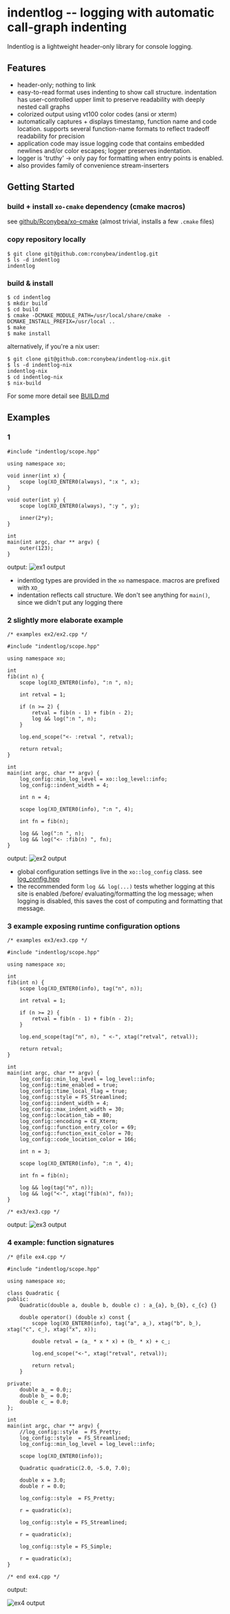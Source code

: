 # indentlog -- logging with automatic call-graph indenting

Indentlog is a lightweight header-only library for console logging.

## Features

- header-only;  nothing to link
- easy-to-read format uses indenting to show call structure.
  indentation has user-controlled upper limit to preserve readability with
  deeply nested call graphs
- colorized output using vt100 color codes (ansi or xterm)
- automatically captures + displays timestamp, function name and code location.
  supports several function-name formats to reflect tradeoff readability for precision
- application code may issue logging code that contains embedded newlines and/or color escapes;
  logger preserves indentation.
- logger is 'truthy' -> only pay for formatting when entry points is enabled.
- also provides family of convenience stream-inserters

## Getting Started

### build + install `xo-cmake` dependency (cmake macros)

see [github/Rconybea/xo-cmake](https://github.com/Rconybea/xo-cmake)
(almost trivial,  installs a few `.cmake` files)

### copy repository locally

```
$ git clone git@github.com:rconybea/indentlog.git
$ ls -d indentlog
indentlog
```

### build & install

```
$ cd indentlog
$ mkdir build
$ cd build
$ cmake -DCMAKE_MODULE_PATH=/usr/local/share/cmake  -DCMAKE_INSTALL_PREFIX=/usr/local ..
$ make
$ make install
```

alternatively, if you're a nix user:
```
$ git clone git@github.com:rconybea/indentlog-nix.git
$ ls -d indentlog-nix
indentlog-nix
$ cd indentlog-nix
$ nix-build
```

For some more detail see [BUILD.md](BUILD.md)

## Examples

### 1

```
#include "indentlog/scope.hpp"

using namespace xo;

void inner(int x) {
    scope log(XO_ENTER0(always), ":x ", x);
}

void outer(int y) {
    scope log(XO_ENTER0(always), ":y ", y);

    inner(2*y);
}

int
main(int argc, char ** argv) {
    outer(123);
}
```

output:
![ex1 output](img/ex1.png)

- indentlog types are provided in the `xo` namespace.
  macros are prefixed with `XO_`
- indentation reflects call structure. We don't see anything for `main()`,
  since we didn't put any logging there

### 2 slightly more elaborate example

```
/* examples ex2/ex2.cpp */

#include "indentlog/scope.hpp"

using namespace xo;

int
fib(int n) {
    scope log(XO_ENTER0(info), ":n ", n);

    int retval = 1;

    if (n >= 2) {
        retval = fib(n - 1) + fib(n - 2);
        log && log(":n ", n);
    }

    log.end_scope("<- :retval ", retval);

    return retval;
}

int
main(int argc, char ** argv) {
    log_config::min_log_level = xo::log_level::info;
    log_config::indent_width = 4;

    int n = 4;

    scope log(XO_ENTER0(info), ":n ", 4);

    int fn = fib(n);

    log && log(":n ", n);
    log && log("<- :fib(n) ", fn);
}
```
output:
![ex2 output](img/ex2.png)

- global configuration settings live in the `xo::log_config` class.  see [log_config.hpp](include/indentlog/log_config.hpp)
- the recommended form `log && log(...)` tests whether logging at this site is enabled /before/ evaluating/formatting the log message;
  when logging is disabled,  this saves the cost of computing and formatting that message.

### 3 example exposing runtime configuration options

```
/* examples ex3/ex3.cpp */

#include "indentlog/scope.hpp"

using namespace xo;

int
fib(int n) {
    scope log(XO_ENTER0(info), tag("n", n));

    int retval = 1;

    if (n >= 2) {
        retval = fib(n - 1) + fib(n - 2);
    }

    log.end_scope(tag("n", n), " <-", xtag("retval", retval));

    return retval;
}

int
main(int argc, char ** argv) {
    log_config::min_log_level = log_level::info;
    log_config::time_enabled = true;
    log_config::time_local_flag = true;
    log_config::style = FS_Streamlined;
    log_config::indent_width = 4;
    log_config::max_indent_width = 30;
    log_config::location_tab = 80;
    log_config::encoding = CE_Xterm;
    log_config::function_entry_color = 69;
    log_config::function_exit_color = 70;
    log_config::code_location_color = 166;

    int n = 3;

    scope log(XO_ENTER0(info), ":n ", 4);

    int fn = fib(n);

    log && log(tag("n", n));
    log && log("<-", xtag("fib(n)", fn));
}

/* ex3/ex3.cpp */
```

output:
![ex3 output](img/ex3.png)

### 4 example: function signatures

```
/* @file ex4.cpp */

#include "indentlog/scope.hpp"

using namespace xo;

class Quadratic {
public:
    Quadratic(double a, double b, double c) : a_{a}, b_{b}, c_{c} {}

    double operator() (double x) const {
        scope log(XO_ENTER0(info), tag("a", a_), xtag("b", b_), xtag("c", c_), xtag("x", x));

        double retval = (a_ * x * x) + (b_ * x) + c_;

        log.end_scope("<-", xtag("retval", retval));

        return retval;
    }

private:
    double a_ = 0.0;;
    double b_ = 0.0;
    double c_ = 0.0;
};

int
main(int argc, char ** argv) {
    //log_config::style  = FS_Pretty;
    log_config::style  = FS_Streamlined;
    log_config::min_log_level = log_level::info;

    scope log(XO_ENTER0(info));

    Quadratic quadratic(2.0, -5.0, 7.0);

    double x = 3.0;
    double r = 0.0;

    log_config::style  = FS_Pretty;

    r = quadratic(x);

    log_config::style = FS_Streamlined;

    r = quadratic(x);

    log_config::style = FS_Simple;

    r = quadratic(x);
}

/* end ex4.cpp */
```

output:

![ex4 output](img/ex4.png)
